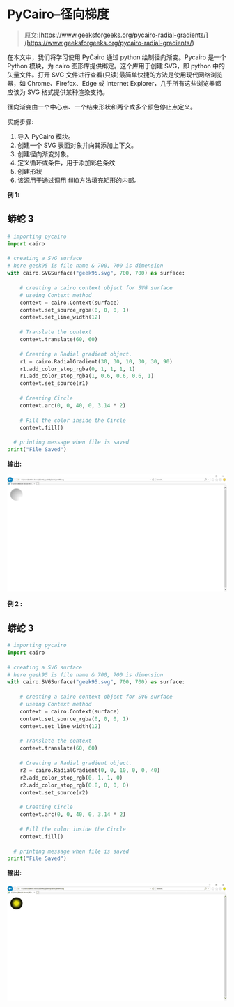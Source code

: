 # PyCairo–径向梯度

> 原文:[https://www.geeksforgeeks.org/pycairo-radial-gradients/](https://www.geeksforgeeks.org/pycairo-radial-gradients/)

在本文中，我们将学习使用 PyCairo 通过 python 绘制径向渐变。Pycairo 是一个 Python 模块，为 cairo 图形库提供绑定。这个库用于创建 SVG，即 python 中的矢量文件。打开 SVG 文件进行查看(只读)最简单快捷的方法是使用现代网络浏览器，如 Chrome、Firefox、Edge 或 Internet Explorer，几乎所有这些浏览器都应该为 SVG 格式提供某种渲染支持。

径向渐变由一个中心点、一个结束形状和两个或多个颜色停止点定义。

实施步骤:

1.  导入 PyCairo 模块。
2.  创建一个 SVG 表面对象并向其添加上下文。
3.  创建径向渐变对象。
4.  定义循环或条件，用于添加彩色条纹
5.  创建形状
6.  该源用于通过调用 fill()方法填充矩形的内部。

**例 1:**

## 蟒蛇 3

```py
# importing pycairo
import cairo

# creating a SVG surface
# here geek95 is file name & 700, 700 is dimension
with cairo.SVGSurface("geek95.svg", 700, 700) as surface:

    # creating a cairo context object for SVG surface
    # useing Context method
    context = cairo.Context(surface)
    context.set_source_rgba(0, 0, 0, 1)
    context.set_line_width(12)

    # Translate the context
    context.translate(60, 60)

    # Creating a Radial gradient object.
    r1 = cairo.RadialGradient(30, 30, 10, 30, 30, 90)
    r1.add_color_stop_rgba(0, 1, 1, 1, 1)
    r1.add_color_stop_rgba(1, 0.6, 0.6, 0.6, 1)
    context.set_source(r1)

    # Creating Circle
    context.arc(0, 0, 40, 0, 3.14 * 2)

    # Fill the color inside the Circle
    context.fill()

  # printing message when file is saved
print("File Saved")
```

**输出:**

![](img/fdce8cb3b9b18f3eb89239fe7c98c61d.png)

**例 2 :**

## 蟒蛇 3

```py
# importing pycairo
import cairo

# creating a SVG surface
# here geek95 is file name & 700, 700 is dimension
with cairo.SVGSurface("geek95.svg", 700, 700) as surface:

    # creating a cairo context object for SVG surface
    # useing Context method
    context = cairo.Context(surface)
    context.set_source_rgba(0, 0, 0, 1)
    context.set_line_width(12)

    # Translate the context
    context.translate(60, 60)

    # Creating a Radial gradient object.
    r2 = cairo.RadialGradient(0, 0, 10, 0, 0, 40)
    r2.add_color_stop_rgb(0, 1, 1, 0)
    r2.add_color_stop_rgb(0.8, 0, 0, 0)
    context.set_source(r2)

    # Creating Circle
    context.arc(0, 0, 40, 0, 3.14 * 2)

    # Fill the color inside the Circle
    context.fill()

  # printing message when file is saved
print("File Saved")
```

**输出:**

![](img/ebcae74d14230a8a82db077773df2aba.png)